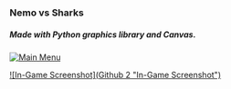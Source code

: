 ### Nemo vs Sharks
##### Made with Python graphics library and Canvas.

[![Main Menu](Github "Main Menu")](https://github.com/sicilydefense/NemovsSharks/blob/main/NemoVsSharks/denizalti.png?raw=true "Main Menu")

[![In-Game Screenshot](Github 2 "In-Game Screenshot")](https://github.com/sicilydefense/NemovsSharks/blob/main/NemoVsSharks/in_game.png?raw=true "In-Game Screenshot")
